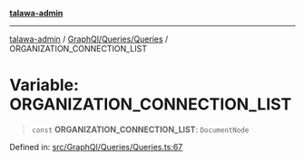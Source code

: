[**talawa-admin**](../../../../README.md)

***

[talawa-admin](../../../../README.md) / [GraphQl/Queries/Queries](../README.md) / ORGANIZATION\_CONNECTION\_LIST

# Variable: ORGANIZATION\_CONNECTION\_LIST

> `const` **ORGANIZATION\_CONNECTION\_LIST**: `DocumentNode`

Defined in: [src/GraphQl/Queries/Queries.ts:67](https://github.com/gautam-divyanshu/talawa-admin/blob/2490b2ea9583ec972ca984b1d93932def1c9f92b/src/GraphQl/Queries/Queries.ts#L67)
